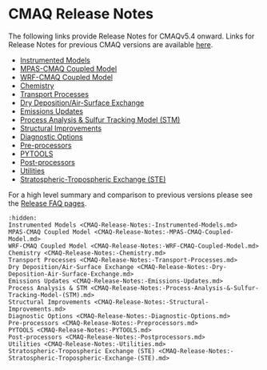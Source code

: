# CMAQ Release Notes

The following links provide Release Notes for CMAQv5.4 onward.  Links for Release Notes for previous CMAQ versions are available [here](https://www.epa.gov/cmaq/cmaq-documentation#release-notes).

   * [Instrumented Models](./CMAQ-Release-Notes:-Instrumented-Models.md)
   * [MPAS-CMAQ Coupled Model](./CMAQ-Release-Notes:-MPAS-CMAQ-Coupled-Model.md)
   * [WRF-CMAQ Coupled Model](./CMAQ-Release-Notes:-WRF-CMAQ-Coupled-Model.md)
   * [Chemistry](./CMAQ-Release-Notes:-Chemistry.md)
   * [Transport Processes](./CMAQ-Release-Notes:-Transport-Processes.md)
   * [Dry Deposition/Air-Surface Exchange](./CMAQ-Release-Notes:-Dry-Deposition-Air-Surface-Exchange.md)
   * [Emissions Updates](./CMAQ-Release-Notes:-Emissions-Updates.md)
   * [Process Analysis & Sulfur Tracking Model (STM)](./CMAQ-Release-Notes:-Process-Analysis-&-Sulfur-Tracking-Model-(STM).md)
   * [Structural Improvements](./CMAQ-Release-Notes:-Structural-Improvements.md)
   * [Diagnostic Options](./CMAQ-Release-Notes:-Diagnostic-Options.md)
   * [Pre-processors](./CMAQ-Release-Notes:-Preprocessors.md)
   * [PYTOOLS](./CMAQ-Release-Notes:-PYTOOLS.md)
   * [Post-processors](./CMAQ-Release-Notes:-Postprocessors.md)
   * [Utilities](./CMAQ-Release-Notes:-Utilities.md)
   * [Stratospheric-Tropospheric Exchange (STE)](./CMAQ-Release-Notes:-Stratospheric‐Tropospheric-Exchange-(STE).md)


For a high level summary and comparison to previous versions please see the [Release FAQ pages](../Release_FAQ/README.md).

 ```{toctree}
:hidden:
Instrumented Models <CMAQ-Release-Notes:-Instrumented-Models.md>
MPAS-CMAQ Coupled Model <CMAQ-Release-Notes:-MPAS-CMAQ-Coupled-Model.md>
WRF-CMAQ Coupled Model <CMAQ-Release-Notes:-WRF-CMAQ-Coupled-Model.md>
Chemistry <CMAQ-Release-Notes:-Chemistry.md>
Transport Processes <CMAQ-Release-Notes:-Transport-Processes.md>
Dry Deposition/Air-Surface Exchange <CMAQ-Release-Notes:-Dry-Deposition-Air-Surface-Exchange.md>
Emissions Updates <CMAQ-Release-Notes:-Emissions-Updates.md>
Process Analysis & STM <CMAQ-Release-Notes:-Process-Analysis-&-Sulfur-Tracking-Model-(STM).md>
Structural Improvements <CMAQ-Release-Notes:-Structural-Improvements.md>
Diagnostic Options <CMAQ-Release-Notes:-Diagnostic-Options.md>
Pre-processors <CMAQ-Release-Notes:-Preprocessors.md>
PYTOOLS <CMAQ-Release-Notes:-PYTOOLS.md>
Post-processors <CMAQ-Release-Notes:-Postprocessors.md>
Utilities <CMAQ-Release-Notes:-Utilities.md>
Stratospheric-Tropospheric Exchange (STE) <CMAQ-Release-Notes:-Stratospheric‐Tropospheric-Exchange-(STE).md>
```
 